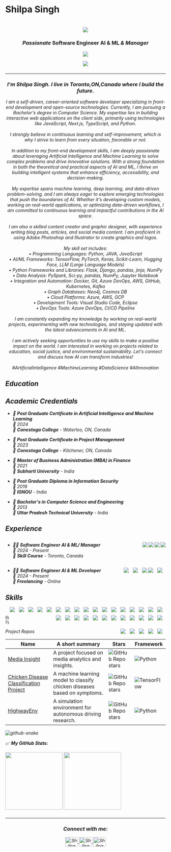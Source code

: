 # Shilpa Singh


<h1 align="center">
    <img src="https://readme-typing-svg.herokuapp.com/?font=Righteous&size=35&center=true&vCenter=true&width=500&height=70&duration=4000&lines=Hi+There!+👋;+I'm+Shilpa+Singh!;" />
</h1>


<h3 align="center"><i>Passionate</i> <b>Software Engineer AI & ML </b> <i>&<i> <b>Manager</b>
</h3>

<p align="center">
  <a href="https://skst.in">
    <img src="https://skillicons.dev/icons?i=python,java,js,react,html,flask,django,fastapi,pytorch,tensorflow&theme=light&perline=10" />
  </a>
</p>
<p align="center">
  <a href="https://skst.in">
    <img src="https://skillicons.dev/icons?i=git,github,docker,kubernetes,aws,azure,gcp,visualstudio,vscode,keras&theme=light&perline=10" />
  </a>
</p>



<!-- Commented-out section below -->
<!-- 
<p align="center">
  <a href="https://skst.in">
    <img src="https://skillicons.dev/icons?i=au,ps,pr,ai,notion,obsidian,ae" />
  </a>
</p>
-->


###
---
<!-- <h3 align="left">👩‍💻  About Me</h3> -->

###

<h3 align="center"> <b>I'm Shilpa Singh. I live in Toronto,ON,Canada where I build the future.</b></h3>


<p align="center">
  I am a self-driven, career-oriented software developer specializing in front-end development and open-source technologies. Currently, I am pursuing a Bachelor's degree in Computer Science. My expertise lies in building interactive web applications on the client side, primarily using technologies like JavaScript, Next.js, TypeScript, and Python.<br><br>
  I strongly believe in continuous learning and self-improvement, which is why I strive to learn from every situation, favorable or not.<br><br>
  In addition to my front-end development skills, I am deeply passionate about leveraging Artificial Intelligence and Machine Learning to solve complex problems and drive innovative solutions. With a strong foundation in both the theoretical and practical aspects of AI and ML, I thrive on building intelligent systems that enhance efficiency, accessibility, and decision-making.<br><br>
  My expertise spans machine learning, deep learning, and data-driven problem-solving, and I am always eager to explore emerging technologies that push the boundaries of AI. Whether it's developing custom models, working on real-world applications, or optimizing data-driven workflows, I am committed to continuous learning and impactful contributions in the AI space.<br><br>
  I am also a skilled content creator and graphic designer, with experience writing blog posts, articles, and social media content. I am proficient in using Adobe Photoshop and Illustrator to create graphics and logos.<br><br>
  My skill set includes:<br>
  • Programming Languages: Python, JAVA, JavaScript<br>
  • AI/ML Frameworks: TensorFlow, PyTorch, Keras, Scikit-Learn, Hugging Face, LLM (Large Language Models)<br>
  • Python Frameworks and Libraries: Flask, Django, pandas, jinja, NumPy<br>
  • Data Analysis: PySpark, Sci-py, pandas, NumPy, Jupyter Notebook<br>
  • Integration and Automation: Docker, Git, Azure DevOps, AWS, GitHub, Kubernetes, Kafka<br>
  • Graph Databases: Neo4j, Cosmos DB<br>
  • Cloud Platforms: Azure, AWS, GCP<br>
  • Development Tools: Visual Studio Code, Eclipse<br>
  • DevOps Tools: Azure DevOps, CI/CD Pipeline<br><br>
  I am constantly expanding my knowledge by working on real-world projects, experimenting with new technologies, and staying updated with the latest advancements in AI and ML.<br><br>
  I am actively seeking opportunities to use my skills to make a positive impact on the world. I am interested in working on projects related to education, social justice, and environmental sustainability. Let's connect and discuss how AI can transform industries!<br><br>
  #ArtificialIntelligence #MachineLearning #DataScience #AIInnovation
</p>


###








## Education
## Academic Credentials

- 📖 **Post Graduate Certificate in Artificial Intelligence and Machine Learning**\
📆 2024\
📍 **Conestoga College** - Waterloo, ON, Canada

- 📖 **Post Graduate Certificate in Project Management**\
📆 2023\
📍 **Conestoga College** - Kitchener, ON, Canada

- 📖 **Master of Business Administration (MBA) in Finance**\
📆 2021\
📍 **Subharti University** - India

- 📖 **Post Graduate Diploma in Information Security**\
📆 2019\
📍 **IGNOU** - India

- 📖 **Bachelor's in Computer Science and Engineering**\
📆 2013\
📍 **Uttar Pradesh Technical University** - India


## Experience
##
<img align="right" src="https://img.shields.io/badge/Azure-0089D6?logo=microsoft-azure&logoColor=white" />
<img align="right" src="https://img.shields.io/badge/SQL%20Server-CC2927?logo=microsoft-sql-server&logoColor=white" />
<img align="right" src="https://img.shields.io/badge/Github-181717?logo=github&logoColor=white" />
<img align="right" src="https://img.shields.io/badge/Python-3776AB?logo=python&logoColor=white" />

- 👨‍💻 **Software Engineer AI & ML/ Manager**\
📆 2024 - Present\
📍 **Skill Course** - Toronto, Canada


##

<img align="right" src="https://img.shields.io/badge/Scikit--Learn-F7931E?logo=scikit-learn&logoColor=white" style="margin-right: 10px; margin-bottom: 10px;" />
<img align="right" src="https://img.shields.io/badge/Hugging%20Face-F9A13D?logo=huggingface&logoColor=black" style="margin-right: 10px; margin-bottom: 10px;" />
<img align="right" src="https://img.shields.io/badge/Microsoft%20Excel-217346?logo=microsoft-excel&logoColor=white" />
<img align="right" src="https://img.shields.io/badge/TensorFlow-FF6F00?logo=tensorflow&logoColor=white" style="margin-right: 10px; margin-bottom: 10px;" />
<img align="right" src="https://img.shields.io/badge/Python-3776AB?logo=python&logoColor=white" style="margin-right: 10px; margin-bottom: 10px;" />



- 👨‍💻 **Software Engineer AI & ML Developer**\
📆 2024 - Present\
📍 **Freelancing** - Online




## Skills

<img align="right" src="https://img.shields.io/badge/TensorFlow-FF6F00?logo=tensorflow&logoColor=white" style="margin-right: 10px; margin-bottom: 10px;" />
<img align="right" src="https://img.shields.io/badge/PyTorch-EE4C2C?logo=pytorch&logoColor=white" style="margin-right: 10px; margin-bottom: 10px;" />
<img align="right" src="https://img.shields.io/badge/Keras-D00000?logo=keras&logoColor=white" style="margin-right: 10px; margin-bottom: 10px;" />
<img align="right" src="https://img.shields.io/badge/Scikit--Learn-F7931E?logo=scikit-learn&logoColor=white" style="margin-right: 10px; margin-bottom: 10px;" />
<img align="right" src="https://img.shields.io/badge/Hugging%20Face-F9A13D?logo=huggingface&logoColor=black" style="margin-right: 10px; margin-bottom: 10px;" />
<img align="right" src="https://img.shields.io/badge/Flask-000000?logo=flask&logoColor=white" style="margin-right: 10px; margin-bottom: 10px;" />
<img align="right" src="https://img.shields.io/badge/Django-092E20?logo=django&logoColor=white" style="margin-right: 10px; margin-bottom: 10px;" />
<img align="right" src="https://img.shields.io/badge/pandas-150458?logo=pandas&logoColor=white" style="margin-right: 10px; margin-bottom: 10px;" />
<img align="right" src="https://img.shields.io/badge/NumPy-013243?logo=numpy&logoColor=white" style="margin-right: 10px; margin-bottom: 10px;" />
<img align="right" src="https://img.shields.io/badge/PySpark-E25A1C?logo=apache-spark&logoColor=white" style="margin-right: 10px; margin-bottom: 10px;" />
<img align="right" src="https://img.shields.io/badge/Sci--Py-8CAAE6?logo=scipy&logoColor=white" style="margin-right: 10px; margin-bottom: 10px;" />
<img align="right" src="https://img.shields.io/badge/Docker-2496ED?logo=docker&logoColor=white" style="margin-right: 10px; margin-bottom: 10px;" />
<img align="right" src="https://img.shields.io/badge/Git-F05032?logo=git&logoColor=white" style="margin-right: 10px; margin-bottom: 10px;" />
<img align="right" src="https://img.shields.io/badge/Azure%20DevOps-0078D7?logo=azure-devops&logoColor=white" style="margin-right: 10px; margin-bottom: 10px;" />
<img align="right" src="https://img.shields.io/badge/AWS-232F3E?logo=amazon-aws&logoColor=white" style="margin-right: 10px; margin-bottom: 10px;" />
<img align="right" src="https://img.shields.io/badge/GitHub-181717?logo=github&logoColor=white" style="margin-right: 10px; margin-bottom: 10px;" />
<img align="right" src="https://img.shields.io/badge/Kubernetes-326CE5?logo=kubernetes&logoColor=white" style="margin-right: 10px; margin-bottom: 10px;" />
<img align="right" src="https://img.shields.io/badge/Apache%20Kafka-231F20?logo=apache-kafka&logoColor=white" style="margin-right: 10px; margin-bottom: 10px;" />
<img align="right" src="https://img.shields.io/badge/Neo4j-008CC1?logo=neo4j&logoColor=white" style="margin-right: 10px; margin-bottom: 10px;" />
<img align="right" src="https://img.shields.io/badge/Cosmos%20DB-003B57?logo=azure-cosmos-db&logoColor=white" style="margin-right: 10px; margin-bottom: 10px;" />
<img align="right" src="https://img.shields.io/badge/Azure-0078D4?logo=microsoft-azure&logoColor=white" style="margin-right: 10px; margin-bottom: 10px;" />
<img align="right" src="https://img.shields.io/badge/Google%20Cloud-4285F4?logo=google-cloud&logoColor=white" style="margin-right: 10px; margin-bottom: 10px;" />
<img align="right" src="https://img.shields.io/badge/Visual%20Studio%20Code-0078D7?logo=visual-studio-code&logoColor=white" style="margin-right: 10px; margin-bottom: 10px;" />
<img align="right" src="https://img.shields.io/badge/Eclipse-2C2255?logo=eclipse&logoColor=white" style="margin-right: 10px; margin-bottom: 10px;" />
<img align="right" src="https://img.shields.io/badge/CI--CD-00C853?logo=continuous-delivery&logoColor=white" style="margin-right: 10px; margin-bottom: 10px;" />

<img align="right" src="https://img.shields.io/badge/(My)SQL-4479A1?logo=mysql&logoColor=white" style="margin-right: 10px; margin-bottom: 10px;" />
<img align="right" src="https://img.shields.io/badge/BASH-4EAA25?logo=gnu-bash&logoColor=white" style="margin-right: 10px; margin-bottom: 10px;" />
<img align="right" src="https://img.shields.io/badge/Go-00ADD8?logo=go&logoColor=white" style="margin-right: 10px; margin-bottom: 10px;" />
<img align="right" src="https://img.shields.io/badge/Python-3776AB?logo=python&logoColor=white" style="margin-right: 10px; margin-bottom: 10px;" />







## 
      Operating Systems

<img align="right" src="https://img.shields.io/badge/Arch-1793D1?logo=arch-linux&logoColor=white" style="margin-right: 10px; margin-bottom: 10px;" />
<img align="right" src="https://img.shields.io/badge/Fedora-294172?logo=fedora&logoColor=white" style="margin-right: 10px; margin-bottom: 10px;" />
<img align="right" src="https://img.shields.io/badge/Debian-A81D33?logo=debian&logoColor=white" style="margin-right: 10px; margin-bottom: 10px;" />
<img align="right" src="https://img.shields.io/badge/Ubuntu-E95420?logo=ubuntu&logoColor=white" style="margin-right: 10px; margin-bottom: 10px;" />
<img align="right" src="https://img.shields.io/badge/Windows-0078D6?logo=windows&logoColor=white" style="margin-right: 10px; margin-bottom: 10px;" />


  <summary>Project Repos</summary>
  

| Name                 | A short summary                              | Stars   | Framework |
| -------------------- | -------------------------------------------- | --------- | --------- |
| [Media Insight](https://github.com/shilpasngh/Media-Insight) | A project focused on media analytics and insights. | ![GitHub Repo stars](https://img.shields.io/github/stars/shilpasngh/Media-Insight) | ![Python](https://img.shields.io/badge/Python-3776AB?logo=python&logoColor=white) |
| [Chicken Disease Classification Project](https://github.com/shilpasngh/Chicken-Disease-Classification-Project) | A machine learning model to classify chicken diseases based on symptoms. | ![GitHub Repo stars](https://img.shields.io/github/stars/shilpasngh/Chicken-Disease-Classification-Project) | ![TensorFlow](https://img.shields.io/badge/TensorFlow-FF6F00?logo=tensorflow&logoColor=white) |
| [HighwayEnv](https://github.com/shilpasngh/HighwayEnv) | A simulation environment for autonomous driving research. | ![GitHub Repo stars](https://img.shields.io/github/stars/shilpasngh/HighwayEnv) | ![Python](https://img.shields.io/badge/Python-3776AB?logo=python&logoColor=white) |



</details>



<picture>
  <source media="(prefers-color-scheme: dark)" srcset="https://raw.githubusercontent.com/samcuxx/samcuxx/output/github-snake-dark.svg" />
  <source media="(prefers-color-scheme: light)" srcset="https://raw.githubusercontent.com/samcuxx/samcuxx/output/github-snake.svg" />
  <img alt="github-snake" src="https://raw.githubusercontent.com/samcuxx/samcuxx/output/github-snake.svg" />
</picture>


📈 **My GitHub Stats:**

<p>
  <img height="180em" src="https://github-readme-stats.vercel.app/api?username=shilpasngh&show_icons=true&hide_border=true&&count_private=true&include_all_commits=true" />
  <img height="180em" src="https://github-readme-stats.vercel.app/api/top-langs/?username=shilpasngh&exclude_repo=KNN-Image-Classification&show_icons=true&hide_border=true&layout=compact&langs_count=8"/>
</p>



###

---

<div>
<h3 align="center">Connect with me:</h3>
<p align="center">
<a href="https://shilpasngh.github.io/Shilpa-Portfolio/" target="_blank">
  <img align="center" src="https://raw.githubusercontent.com/rahuldkjain/github-profile-readme-generator/master/src/images/icons/Social/youtube.svg" alt="Shilpa Singh" height="30" width="40" />
</a>
<a href="https://www.linkedin.com/in/shilpasingh25" target="_blank">
  <img align="center" src="https://raw.githubusercontent.com/rahuldkjain/github-profile-readme-generator/master/src/images/icons/Social/linked-in-alt.svg" alt="Shilpa Singh" height="30" width="40" />
</a>
<a href="https://github.com/shilpasngh" target="_blank">
  <img align="center" src="https://raw.githubusercontent.com/rahuldkjain/github-profile-readme-generator/master/src/images/icons/Social/github.svg" alt="Shilpa Singh" height="30" width="40" />
</a>

</p>

</div>
